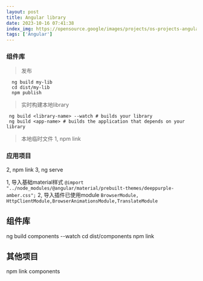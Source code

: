```yaml
---
layout: post
title: Angular library
date: 2023-10-16 07:41:38
index_img: https://opensource.google/images/projects/os-projects-angular_thumbnail.png
tags: ['Angular']
---
```


### 组件库

> 发布
```shell
  ng build my-lib
  cd dist/my-lib
  npm publish
```

> 实时构建本地library
```shell
 ng build <library-name> --watch # builds your library
 ng build <app-name> # builds the application that depends on your library
```

> 本地临时文件
1, npm link


### 应用项目

2, npm link <components>
3, ng serve


1, 导入基础material样式
`@import "../node_modules/@angular/material/prebuilt-themes/deeppurple-amber.css";`
2, 导入插件已使用module
`BrowserModule, HttpClientModule,BrowserAnimationsModule,TranslateModule`


## 组件库
ng build components --watch
cd dist/components
npm link

## 其他项目
npm link components
